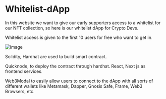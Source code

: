 # Whitelist-dApp

In this website we want to give our early supporters access to a whitelist for our NFT collection, so here is our whitelist dApp for Crypto Devs.

Whitelist access is given to the first 10 users for free who want to get in.

![image](https://user-images.githubusercontent.com/77727312/230797488-8780d9e0-9129-4c2f-8701-c88c585222c7.png)

Solidity, Hardhat are used to build smart contract.

Quicknode, to deploy the contract through hardhat. React, Next js as frontend services. 

Web3Modal  to easily allow users to connect to the dApp with all sorts of different wallets like Metamask, Dapper, Gnosis Safe, Frame, Web3 Browsers, etc.

